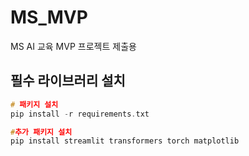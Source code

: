 # MS_MVP
MS AI 교육 MVP 프로젝트 제출용

## 필수 라이브러리 설치 
``` C
# 패키지 설치
pip install -r requirements.txt

#추가 패키지 설치
pip install streamlit transformers torch matplotlib
```

